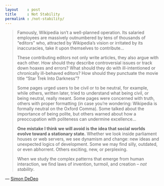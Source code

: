 ```yaml
---
layout    : post
title     : Not Stability
permalink : /not-stability/
---
```


> Famously, Wikipedia isn’t a well-planned operation. Its salaried employees are
> massively outnumbered by tens of thousands of “editors” who, attracted by
> Wikipedia’s vision or irritated by its inaccuracies, take it upon themselves
> to contribute...
> 
> These contributing editors not only write articles, they also argue with each
> other. How should they describe controversial issues or track down hoaxes and
> errors? What should they do with ill-intentioned or chronically ill-behaved
> editors? How should they punctuate the movie title “Star Trek Into Darkness”?
> 
> Some pages urged users to be civil or to be neutral, for example, while
> others, written later, tried to understand what being civil, or being neutral,
> really meant. Some pages were concerned with truth, others with proper
> formatting (in case you’re wondering: Wikipedia is formally neutral on the
> Oxford Comma). Some talked about the importance of being polite, but others
> warned about how a preoccupation with politeness can undermine excellence...
> 
> __One mistake I think we will avoid is the idea that social worlds evolve toward
> a stationary state.__ Whether we look inside parliament houses or web servers,
> we see dynamism and change: new ideas and unexpected logics of development.
> Some we may find silly, outdated, or even abhorrent. Others exciting, new, or
> perplexing.
> 
> When we study the complex patterns that emerge from human interaction, we find
> laws of invention, turmoil, and creation – _not stability_.

&mdash; [Simon DeDeo](https://www.csmonitor.com/Science/Complexity/2016/0324/The-source-code-of-political-power)
